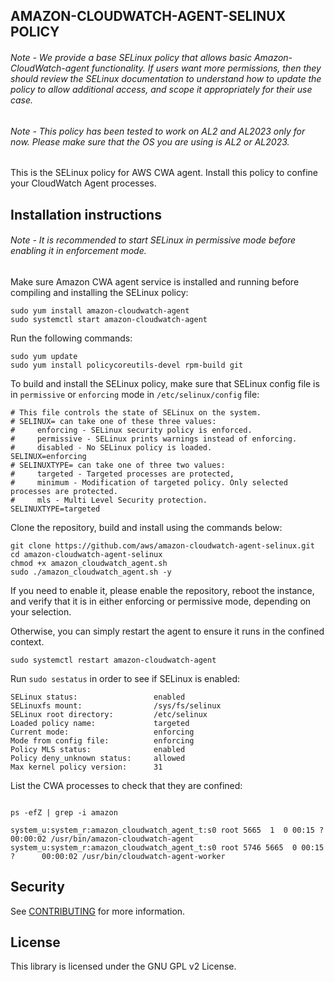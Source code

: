 ## AMAZON-CLOUDWATCH-AGENT-SELINUX POLICY

###### Note - We provide a base SELinux policy that allows basic Amazon-CloudWatch-agent functionality. If users want more permissions, then they should review the SELinux documentation to understand how to update the policy to allow additional access, and scope it appropriately for their use case.
###### Note - This policy has been tested to work on AL2 and AL2023 only for now. Please make sure that the OS you are using is AL2 or AL2023.

This is the SELinux policy for AWS CWA agent. Install this policy to confine your CloudWatch Agent processes.

## Installation instructions

###### Note - It is recommended to start SELinux in permissive mode before enabling it in enforcement mode.

Make sure Amazon CWA agent service is installed and running before compiling and installing the SELinux policy:
```
sudo yum install amazon-cloudwatch-agent
sudo systemctl start amazon-cloudwatch-agent
```

Run the following commands:
```
sudo yum update
sudo yum install policycoreutils-devel rpm-build git
```

To build and install the SELinux policy, make sure that SELinux config file is in `permissive` or `enforcing` mode in `/etc/selinux/config` file:
```
# This file controls the state of SELinux on the system.
# SELINUX= can take one of these three values:
#     enforcing - SELinux security policy is enforced.
#     permissive - SELinux prints warnings instead of enforcing.
#     disabled - No SELinux policy is loaded.
SELINUX=enforcing
# SELINUXTYPE= can take one of three two values:
#     targeted - Targeted processes are protected,
#     minimum - Modification of targeted policy. Only selected processes are protected. 
#     mls - Multi Level Security protection.
SELINUXTYPE=targeted
```
Clone the repository, build and install using the commands below:

```
git clone https://github.com/aws/amazon-cloudwatch-agent-selinux.git
cd amazon-cloudwatch-agent-selinux
chmod +x amazon_cloudwatch_agent.sh
sudo ./amazon_cloudwatch_agent.sh -y
```
If you need to enable it, please enable the repository, reboot the instance, and verify that it is in either enforcing or permissive mode, depending on your selection.

Otherwise, you can simply restart the agent to ensure it runs in the confined context.

```
sudo systemctl restart amazon-cloudwatch-agent
```

Run `sudo sestatus` in order to see if SELinux is enabled:

```
SELinux status:                 enabled
SELinuxfs mount:                /sys/fs/selinux
SELinux root directory:         /etc/selinux
Loaded policy name:             targeted
Current mode:                   enforcing
Mode from config file:          enforcing
Policy MLS status:              enabled
Policy deny_unknown status:     allowed
Max kernel policy version:      31

```
List the CWA processes to check that they are confined:

```

ps -efZ | grep -i amazon

system_u:system_r:amazon_cloudwatch_agent_t:s0 root 5665  1  0 00:15 ?        00:00:02 /usr/bin/amazon-cloudwatch-agent
system_u:system_r:amazon_cloudwatch_agent_t:s0 root 5746 5665  0 00:15 ?      00:00:02 /usr/bin/cloudwatch-agent-worker

```

## Security

See [CONTRIBUTING](CONTRIBUTING.md#security-issue-notifications) for more information.

## License

This library is licensed under the GNU GPL v2 License.
